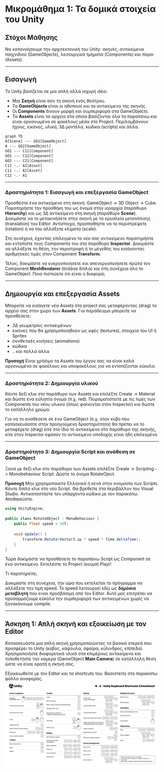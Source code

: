 # Μικρομάθημα 1: Τα δομικά στοιχεία του Unity

## Στόχοι Μάθησης
Να κατανοήσουμε την αρχιτεκτονική του Unity: σκηνές, αντικείμενα παιχνιδιού (GameObjects), λειτουργικά τμήματα (Components)
και πόροι (Assets).

---

## Εισαγωγή
Το Unity βασίζεται σε μια απλή αλλά ισχυρή ιδέα:

- Μια **Σκηνή** είναι σαν τη σκηνή ενός θεάτρου.
- Τα **GameObjects** είναι οι ηθοποιοί και τα αντικείμενα της σκηνής.
- Οι **Components** δίνουν μορφή και συμπεριφορά στα GameObjects.
- Τα **Assets** είναι τα αρχεία στα οποία βασίζονται όλα τα παραπάνω και είναι οργανωμένα σε φακέλους μέσα στο Project.
Περιλαμβάνουν ήχους, εικόνες, υλικά, 3Δ μοντέλα, κώδικα (scripts) και άλλα.

```mermaid 
graph TD
A[Scene] --- GO1[GameObject]
A --- GO2[GameObject]
GO1 --- C11[Component]
GO1 --- C12[Component]
GO2 --- C21[Component]
C11 -.- A1[Asset]
C11 -.- A2[Asset]
C12 -.- A1

```
---

### Δραστηριότητα 1: Εισαγωγή και επεξεργασία GameObject
Προσθέστε ένα αντικείμενο στη σκηνή: GameObject -> 3D Object -> Cube. Παρατηρήστε την προσθήκη του ως όνομα στην ιεραρχία
(παράθυρο **Hierarchy**) και ως 3Δ αντικείμενο στη σκηνή (παράθυρο **Scene**). Δοκιμάστε να το μετακινήσετε στην σκηνή με
τα εργαλεία μετατόπισης (translation) του Editor. Αντίστοιχα, προσπαθήστε να το περιστρέψετε (rotation) ή να του αλλάξετε 
κλίματα (scale).

Στη συνέχεια, έχοντας επιλεγμένο το νέο σας αντικείμενο παρατηρήστε και εντοπίστε τους Components του στο παράθυρο 
**Inspector**. Δοκιμάστε να αλλάξετε τη θέση, την περιστροφή ή το μέγεθός του εισάγοντας αριθμητικές τιμές στον Component
**Transform**.

Τέλος, δοκιμάστε να ενεργοποιήσετε και απενεργοποιήσετε πρώτα τον Component **MeshRenderer** (tickbox δίπλα) και στη συνέχεια 
όλο το GameObject. Ποια πιστεύετε ότι είναι η διαφορά;

---

## Δημιουργία και επεξεργασία Assets
Μπορείτε να εισάγετε νέα Assets στο project σας μεταφέροντας (drag) το αρχείο σας στον χώρο των **Assets**. Για παράδειγμα
μπορείτε να προσθέσετε:
 - 3Δ γεωμετρίες αντικειμένων
 - εικόνες που θα χρησιμοποιηθούν ως υφές (textures), στοιχεία του UI ή Sprites
 - συνθετικές κινήσεις (animations)
 - κώδικα
 - .. και πολλά άλλα

**Προσοχή** Είναι χρήσιμο τα Assets του έργου σας να είναι καλά οργανωμένα σε φακέλους και υποφακέλους για να
εντοπίζονται εύκολα.

---

### Δραστηριότητα 2: Δημιουργία υλικού
Κάντε δεξί κλικ στο παράθυρο των Assets και επιλέξτε Create -> Material και δώστε ένα εύληπτο όνομα (π.χ. red). Πειραματιστείτε
με τις τιμές των Components του νέου υλικού (όπως φαίνονται στον Inspector) και δώστε το κατάλληλο χρώμα.

Για να το αναθέσετε σε ένα GameObject (π.χ. στον κύβο που κατασκευάσατε στην προηγούμενη δραστηριότητα) θα πρέπει να το
μεταφέρετε (drag) είτε στο ίδιο το αντικείμενο στο παράθυρο της σκηνής, είτε στον Inspector εφόσον το αντικείμενο
υποδοχής είναι ήδη επιλεγμένο.

---

### Δραστηριότητα 3: Δημιουργία Script και ανάθεση σε GameObject
Ξανά με δεξί κλικ στο παράθυρο των Assets επιλέξτε Create -> Scripting -> Monobehaviour Script. Δώστε το όνομα RotateOject.

**Προσοχή** Μην χρησιμοποιείτε Ελληνικά ή κενά στην ονομασία των Scripts.
Κάντε διπλό κλικ στο νέο Script. Θα βρεθείτε στο περιβάλλον του Visual Studio. Αντικαταστήστε τον υπάρχοντα κώδικα με τον
παρακάτω. Αποθηκεύστε.

```csharp
using UnityEngine;

public class RotateObject : MonoBehaviour {
    public float speed = 50f;

    void Update() {
        transform.Rotate(Vector3.up * speed * Time.deltaTime);
    }
}
```
Τώρα δοκίμάστε να προσθέσετε το παραπάνω Script ως Component σε ένα αντικείμενο. Εκτελέστε το Project (κουμπί Play)!

Τι παρατηρείτε;

Δοκιμάστε στη συνέχεια, την ώρα που εκτελείται το πρόγραμμα να αλλάξετε την τιμή speed. To speed λειτουργεί εδώ ως
**δημόσια μεταβλητή** που ειναι προσβάσιμη από τον Editor. Αυτό μας επιτρέπει να προσαρμόζουμε εύκολα την συμπεριφορά
των αντικειμένων χωρίς να ξανακάνουμε compile.

---

## Άσκηση 1: Απλή σκηνή και εξοικείωση με τον Editor
Κατασκευάστε μια απλή σκηνή χρησιμοποιώντας τα βασικά στερεά που προσφέρει το Unity (κύβος, κάψουλα, σφαίρα, 
κύλινδρος, επίπεδο). Χρησιμοποιήστε διαφορετικά υλικά στα επιμέρους αντικείμενα και τοποθετήστε την κάμερα (GameObject 
**Main Camera**) σε κατάλληλη θέση ώστε να είναι ορατή η σκηνή σας.

Εξοικειωθείτε με τον Editor και τα shortcuts του. Βασιστείτε στο παρακάτω φύλλο αναφοράς.
![Unity shortcuts](../figures/Unity_shortcuts.png)

